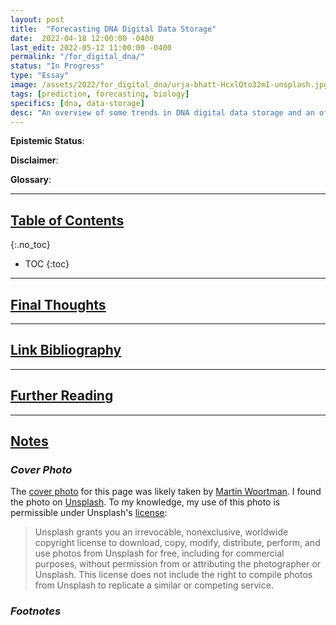 ```yaml
---
layout: post
title:  "Forecasting DNA Digital Data Storage"
date:  2022-04-18 12:00:00 -0400
last_edit: 2022-05-12 11:00:00 -0400
permalink: "/for_digital_dna/"
status: "In Progress"
type: "Essay"
image: /assets/2022/for_digital_dna/urja-bhatt-HcxlQto32mI-unsplash.jpg
tags: [prediction, forecasting, biology]
specifics: [dna, data-storage]
desc: "An overview of some trends in DNA digital data storage and an offering of some forecasting questions on the subject."
---
```


__Epistemic Status__:

__Disclaimer__:

__Glossary__:

---

## [Table of Contents](#toc)
{:.no_toc}
* TOC
{:toc}

---

## [Final Thoughts](#final)

---

## [Link Bibliography](#link-bib)

---

## [Further Reading](#fur-read)

---

## [Notes](#notes)

### *Cover Photo*

The [cover photo](https://unsplash.com/photos/IyMaEo0f728) for this page was likely taken by [Martin Woortman](https://unsplash.com/@martfoto1). I found the photo on [Unsplash](https://unsplash.com/). To my knowledge, my use of this photo is permissible under Unsplash's [license](https://unsplash.com/license):
> Unsplash grants you an irrevocable, nonexclusive, worldwide copyright license to download, copy, modify, distribute, perform, and use photos from Unsplash for free, including for commercial purposes, without permission from or attributing the photographer or Unsplash. This license does not include the right to compile photos from Unsplash to replicate a similar or competing service.

### *Footnotes*
